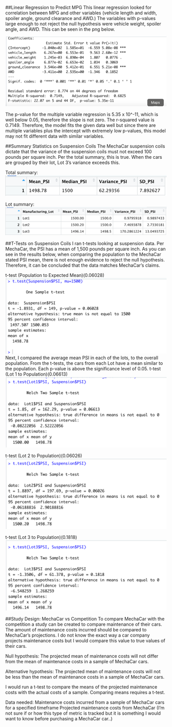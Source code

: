 ##Linear Regression to Predict MPG
This linear regression looked for correlation between MPG and other variables (vehicle length and width, spoiler angle, ground clearance and AWD.) The variables with p-values large enough to not reject the null hypothesis were vehicle weight, spoiler angle, and AWD. This can be seen in the png below.

![alt text](https://github.com/Betsy-Kalkwarf/MechaCar_Statistical_Analysis/blob/main/Multi%20Lin%20Reg.png)

The p-value for the multiple variable regression is 5.35 x 10^-11, which is well below 0.05, therefore the slope is not zero. The r-squared value is 0.7149. Therefore, the model fits the given data well but since there are multiple variables plus the intercept with extremely low p-values, this model may not fit different data with similar variables.


##Summary Statistics on Suspension Coils
The MechaCar suspension coils dictate that the variance of the suspension coils must not exceed 100 pounds per square inch. Per the total summary, this is true. When the cars are grouped by their lot, Lot 3’s variance exceeds this.

Total summary:
![alt text](https://github.com/Betsy-Kalkwarf/MechaCar_Statistical_Analysis/blob/main/total_summary.png)

Lot summary:
![alt text](https://github.com/Betsy-Kalkwarf/MechaCar_Statistical_Analysis/blob/main/lot_summary.png)

##T-Tests on Suspension Coils
I ran t-tests looking at suspension data. Per MechaCar, the PSI has a mean of 1,500 pounds per square inch. As you can see in the results below, when comparing the population to the MechaCar stated PSI mean, there is not enough evidence to reject the null hypothesis. Therefore, it can be concluded that the data matches MechaCar’s claims.

t-test (Population to Expected Mean)(0.06028)
![alt text](https://github.com/Betsy-Kalkwarf/MechaCar_Statistical_Analysis/blob/main/population.png)
Next, I compared the average mean PSI in each of the lots, to the overall population. From the t-tests, the cars from each Lot have a mean similar to the population. Each p-value is above the significance level of 0.05.
t-test (Lot 1 to Population)(0.06613)
![alt text](https://github.com/Betsy-Kalkwarf/MechaCar_Statistical_Analysis/blob/main/Lot1.png)

t-test (Lot 2 to Population)(0.06026)
![alt text](https://github.com/Betsy-Kalkwarf/MechaCar_Statistical_Analysis/blob/main/Lot2.png)

t-test (Lot 3 to Population)(0.1818)
![alt text](https://github.com/Betsy-Kalkwarf/MechaCar_Statistical_Analysis/blob/main/Lot3.png)



##Study Design: MechaCar vs Competition
To compare MechaCar with the competition a study can be created to compare maintenance of their cars. The amount of maintenance costs incurred should be compared to MechaCar’s projections.  I do not know the exact way a car company projects maintenance costs but I would compare this value to true values of their cars.

Null hypothesis: The projected mean of maintenance costs will not differ from the mean of maintenance costs in a sample of MechaCar cars.

Alternative hypothesis: The projected mean of maintenance costs will not be less than the mean of maintenance costs in a sample of MechaCar cars.

I would run a t-test to compare the means of the projected maintenance costs with the actual costs of a sample. Comparing means requires a t-test.

Data needed:
Maintenance costs incurred from a sample of MechaCar cars for a specified timeframe
Projected maintenance costs from MechaCar
(I’m not sure if or how this type of metric is tracked but it is something I would want to know before purchasing a MechaCar car..)


